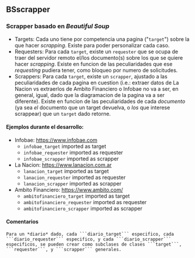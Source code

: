 ## BSscrapper

### Scrapper basado en _Beautiful Soup_

* Targets:
	Cada uno tiene por competencia una pagina ("```target```") sobre la que hacer _scrapping_.
	Existe para poder personalizar cada caso.
* Requesters:
	Para cada ```target```, existe un ```requester``` que se ocupa de traer del servidor remoto el/los documento(s) sobre los que se quiere hacer _scrapping_.
	Existe en funcion de las peculiaridades que ese _requesting_ pudiera tener, como bloqueo por numero de solicitudes.
* Scrappers:
	Para cada ```target```, existe un ```scrapper```, ajustado a las peculiaridades de cada pagina en cuestion (i.e.: extraer datos de La Nacion vs extraerlos de Ambito Financiero o Infobae no va a ser, en general, igual, dado que la diagramacion de la pagina va a ser diferente).
	Existe en funcion de las peculiaridades de cada *documento* (ya sea *el* documento que un target devuelva, o *los* que interese scrappear) que un ```target``` dado retorne.

#### Ejemplos durante el desarrollo:

 * Infobae: https://www.infobae.com
	* ```infobae_target``` imported as target
	* ```infobae_requester``` imported as requester
	* ```infobae_scrapper``` imported as scrapper
 * La Nacion: https://www.lanacion.com.ar
	* ```lanacion_target``` imported as target
	* ```lanacion_requester``` imported as requester
	* ```lanacion_scrapper``` imported as scrapper
 * Ambito Financiero: https://www.ambito.com/
	* ```ambitofinanciero_target``` imported as target
	* ```ambitofinanciero_requester``` imported as requester
	* ```ambitofinanciero_scrapper``` imported as scrapper


#### Comentarios

	Para un *diario* dado, cada ```diario_target``` especifico, cada ```diario_requester``` especifico, y cada ```diario_scrapper``` especificos, se pueden crear como subclases de clases ```target```, ```requester```, y ```scrapper``` generales.

